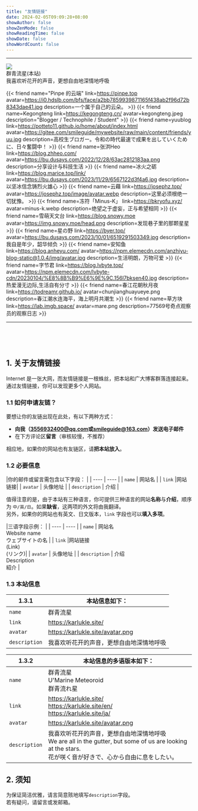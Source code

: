 ```yaml
---
title: "友情链接"
date: 2024-02-05T09:09:28+08:00
showAuthor: false
showZenMode: false
showReadingTime: false
showDate: false
showWordCount: false
---
```

<style>
	.place-self-center{
		cursor:pointer;
	}

	.author:hover img{
 transition: 0.9s !important;
 -webkit-transition: 0.9s !important;
 -moz-transition: 0.9s !important;
 -o-transition: 0.9s !important;
 -ms-transition: 0.9s !important;
 transform: rotate(360deg) !important;
 -webkit-transform: rotate(360deg) !important;
 -moz-transform: rotate(360deg) !important;
 -o-transform: rotate(360deg) !important;
 -ms-transform: rotate(360deg) !important;
}
</style>








 <div tag="friends">
	<hr/>
	<div class="flex author">
		<img class="!mt-0 !mb-0 h-24 w-24 rounded-full ltr:mr-4 rtl:ml-4 medium-zoom-image" src="//gitee.com/smileguide/mywebsite/raw/main/static/avatar.png" referrerpolicy="no-referrer">
		<div class="place-self-center" >
			<div class="font-semibold leading-6 text-neutral-800 decoration-primary-500 hover:underline hover:underline-offset-2 dark:text-neutral-300">
				群青流星(本站)
			</div>
			<div class="text-[0.8rem] leading-3 text-neutral-500 dark:text-neutral-400">
				我喜欢听花开的声音，更想自由地深情地呼吸
			</div>
		</div>
	</div>
</div>





{{< friend name="Pinpe 的云端" link=https://pinpe.top avatar=https://i0.hdslb.com/bfs/face/a2bb7859939871165f438ab2f96d72b8343dae41.jpg description=一个属于自己的云朵。 >}}
{{< friend name=Kegongteng link=https://kegongteng.cn/ avatar=kegongteng.jpeg description="Blogger / Technophile / Student" >}} 
{{< friend name=yuublog link=https://potteto11.github.io/home/about/index.html avatar=https://gitee.com/smileguide/mywebsite/raw/main/content/friends/yuu.jpg description=高校生ブロガー。令和の時代最速で成果を出していくために、日々奮闘中！ >}}
{{< friend name=张洪Heo link=https://blog.zhheo.com/ avatar=https://bu.dusays.com/2022/12/28/63ac2812183aa.png description=分享设计与科技生活 >}}
{{< friend name=冰火之砺 link=https://blog.marice.top/link/ avatar=https://bu.dusays.com/2023/11/29/6567122d3f4a6.jpg description=以坚冰信念铸烈火雄心 >}}
{{< friend name=云藉 link=https://josephz.top/ avatar=https://josephz.top/image/avatar.webp description=这里必须根绝一切犹豫。 >}}
{{< friend name=冻符「Minus-K」 link=https://bkryofu.xyz/ avatar=minus-k.webp description=绝望之于虚妄，正与希望相同 >}}
{{< friend name=雪萌天文台 link=https://blog.snowy.moe avatar=https://img.snowy.moe/head.png description=发现巷子里的那颗星星 >}}
{{< friend name=星の野 link=https://byer.top/ avatar=https://bu.dusays.com/2023/10/01/6519291503349.jpg description=我自是年少，韶华倾负 >}}
{{< friend name=安知鱼 link=https://blog.anheyu.com/ avatar=https://npm.elemecdn.com/anzhiyu-blog-static@1.0.4/img/avatar.jpg description=生活明朗，万物可爱 >}}
{{< friend name=字节君 link=https://blog.lvbyte.top/ avatar=https://npm.elemecdn.com/lvbyte-cdn/20230104/%E8%8B%B9%E6%9E%9C.156l7bksen40.jpg description=热爱漫无边际,生活自有分寸 >}}
{{< friend name=春江花朝秋月夜 link=https://todreamr.github.io/ avatar=chunjianghuayueye.png description=春江潮水连海平，海上明月共潮生 >}}
{{< friend name=草方块 link=https://lab.imgb.space/ avatar=mare.png description=77569号奇点观察员的观察日志 >}}


----
<br/><br/><br/>

## 1. 关于友情链接
Internet 是一张大网，而友情链接是一根蛛丝，把本站和广大博客群落连接起来。通过友情链接，你可以发现更多个人网站。  
### 1.1 如何申请友链？
要想让你的友链出现在此处，有以下两种方式：
- **向我（[3556932400@qq.com](mailto:3556932400@qq.com?body=name%3A%20%0Alink%3A%20%0Aavatar%3A%20%0Adescrition%3A%20)或[smileguide@163.com](mailto:smileguide@163.com?body=name%3A%20%0Alink%3A%20%0Aavatar%3A%20%0Adescrition%3A%20)）发送电子邮件**
- 在下方评论区**留言**（审核较慢，不推荐）   

相应地，如果你的网站也有友链区，请**把本站放入**。 
### 1.2 必要信息
|你的邮件或留言需包含以下字段：  |
|  ----  | ---- |
| `name` | 网站名 |
| `link` |网站链接|
| `avatar` | 头像地址 |
| `description` | 介绍 |   

值得注意的是，由于本站有三种语言，你可提供三种语言的网站**名称**与**介绍**，顺序为 `中/英/日`。如果**缺省**，这两项的外文将由我翻译。  
另外，如果你的网站也有英文、日文版本，`link` 字段也可以**填入多项**。  

|三语字段示例：  |
|  ----  | ---- |
| `name` | 网站名<br>Website name<br>ウェブサイトの名  |
| `link` |网站链接<br>(Link)<br>(リンク)|
| `avatar` | 头像地址 |
| `description` | 介绍<br>Description<br>紹介  |   

### 1.3 本站信息
|1.3.1|本站信息如下：|
|  ----  | ---- |
| `name` | 群青流星 |
| `link `| https://karlukle.site/ |
| `avatar` | https://karlukle.site/avatar.png |
| `description` | 我喜欢听花开的声音，更想自由地深情地呼吸 | 

|1.3.2|本站信息的多语版本如下：|
|  ----  | ---- |
| `name` | 群青流星<br>U'Marine Meteoroid<br>群青流れ星 |
| `link` | https://karlukle.site/<br>https://karlukle.site/en/<br>https://karlukle.site/ja/ |
| `avatar` | https://karlukle.site/avatar.png |
| `description` | 我喜欢听花开的声音，更想自由地深情地呼吸<br>We are all in the gutter, but some of us are looking at the stars.<br>花が咲く音が好きで、心から自由に息をしたい。 | 

## 2. 须知
为保证简洁优雅，请言简意赅地填写`description`字段。  
若有疑问，请留言或发邮箱。

